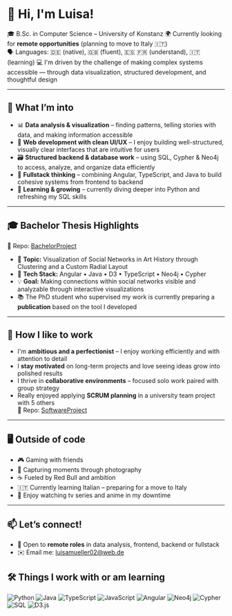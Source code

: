 # 👋 Hi, I'm Luisa!

🎓 B.Sc. in Computer Science – University of Konstanz
🌍 Currently looking for **remote opportunities** (planning to move to Italy 🇮🇹)  
🗣️ Languages: 🇩🇪 (native), 🇬🇧 (fluent), 🇪🇸 🇫🇷 (understand), 🇮🇹 (learning)
💻 I'm driven by the challenge of making complex systems accessible — through data visualization, structured development, and thoughtful design

---

## 🔎 What I’m into
- 📊 **Data analysis & visualization** – finding patterns, telling stories with data, and making information accessible  
- 🎨 **Web development with clean UI/UX** – I enjoy building well-structured, visually clear interfaces that are intuitive for users  
- 🗃️ **Structured backend & database work** – using SQL, Cypher & Neo4j to access, analyze, and organize data efficiently  
- 🔁 **Fullstack thinking** – combining Angular, TypeScript, and Java to build cohesive systems from frontend to backend  
- 🌱 **Learning & growing** – currently diving deeper into Python and refreshing my SQL skills

---

## 🎓 Bachelor Thesis Highlights
🔗 Repo: [BachelorProject](https://github.com/luisamueller0/BachelorProject)

- 🧠 **Topic:** Visualization of Social Networks in Art History through Clustering and a Custom Radial Layout  
- 🔧 **Tech Stack:** Angular • Java • D3 • TypeScript • Neo4j • Cypher  
- 💡 **Goal:** Making connections within social networks visible and analyzable through interactive visualizations
- 📚 The PhD student who supervised my work is currently preparing a **publication** based on the tool I developed
---

## 🧠 How I like to work
- I'm **ambitious and a perfectionist** – I enjoy working efficiently and with attention to detail  
- I **stay motivated** on long-term projects and love seeing ideas grow into polished results  
- I thrive in **collaborative environments** – focused solo work paired with group strategy  
- Really enjoyed applying **SCRUM planning** in a university team project with 5 others  
  🔗 Repo: [SoftwareProject](https://github.com/luisamueller0/GroupSoftwareProject)

---

## 🖥️ Outside of code
- 🎮 Gaming with friends  
- 📸 Capturing moments through photography  
- ☕ Fueled by Red Bull and ambition  
- 🇮🇹 Currently learning Italian – preparing for a move to Italy  
- 🎥 Enjoy watching tv series and anime in my downtime

---

## 📫 Let’s connect!
- 📍 Open to **remote roles** in data analysis, frontend, backend or fullstack
- ✉️ Email me: luisamueller02@web.de

## 🛠 Things I work with or am learning

![Python](https://img.shields.io/badge/python-3670A0?style=for-the-badge&logo=python&logoColor=ffdd54)
![Java](https://img.shields.io/badge/java-%23ED8B00.svg?style=for-the-badge&logo=openjdk&logoColor=white)
![TypeScript](https://img.shields.io/badge/typescript-%23007ACC.svg?style=for-the-badge&logo=typescript&logoColor=white)
![JavaScript](https://img.shields.io/badge/javascript-%23323330.svg?style=for-the-badge&logo=javascript&logoColor=%23F7DF1E)
![Angular](https://img.shields.io/badge/angular-%23DD0031.svg?style=for-the-badge&logo=angular&logoColor=white)
![Neo4j](https://img.shields.io/badge/neo4j-%2300B5AD.svg?style=for-the-badge&logo=neo4j&logoColor=white)
![Cypher](https://img.shields.io/badge/cypher-%231A1A1A.svg?style=for-the-badge&logo=data:image/svg+xml;base64,PHN2ZyBmaWxsPSIjZmZmIiB3aWR0aD0iMTIiIGhlaWdodD0iMTIiIHZpZXdCb3g9IjAgMCAxMiAxMiI+PHJlY3Qgd2lkdGg9IjEyIiBoZWlnaHQ9IjEyIiBmaWxsPSIjMDAwIi8+PC9zdmc+&logoColor=white)
![SQL](https://img.shields.io/badge/sql-%2307405e.svg?style=for-the-badge&logo=sqlite&logoColor=white)
![D3.js](https://img.shields.io/badge/d3.js-%23F9A03C.svg?style=for-the-badge&logo=d3.js&logoColor=white)



<!--

- 🌐 [LinkedIn](https://www.linkedin.com/) (add your link here)


Here are some ideas to get you started:

- 🔭 I’m currently working on ...
- 🌱 I’m currently learning ...
- 👯 I’m looking to collaborate on ...
- 🤔 I’m looking for help with ...
- 💬 Ask me about ...
- 📫 How to reach me: ...
- 😄 Pronouns: ...
- ⚡ Fun fact: ...
-->
